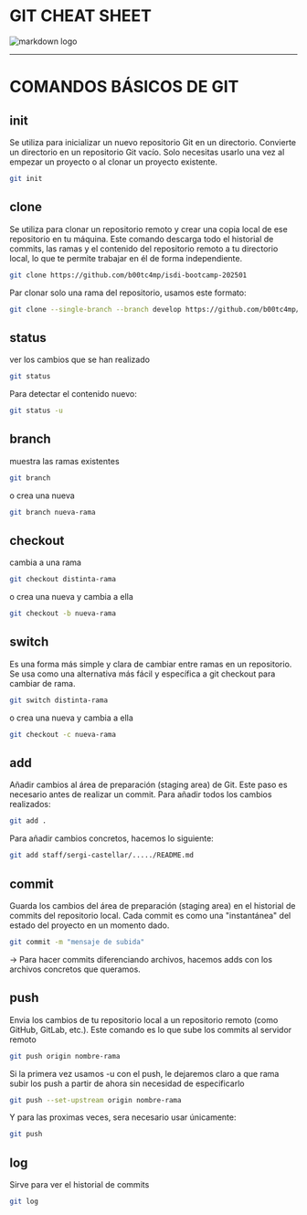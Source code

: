 # GIT CHEAT SHEET 
![markdown logo](https://git-scm.com/images/logos/downloads/Git-Icon-Black.png)

---
# COMANDOS BÁSICOS DE GIT

## init
Se utiliza para inicializar un nuevo repositorio Git en un directorio. Convierte un directorio en un repositorio Git vacío. Solo necesitas usarlo una vez al empezar un proyecto o al clonar un proyecto existente.
```sh
git init
```
## clone
Se utiliza para clonar un repositorio remoto y crear una copia local de ese repositorio en tu máquina. Este comando descarga todo el historial de commits, las ramas y el contenido del repositorio remoto a tu directorio local, lo que te permite trabajar en él de forma independiente.
```sh
git clone https://github.com/b00tc4mp/isdi-bootcamp-202501
```
Par clonar solo una rama del repositorio, usamos este formato: 
```sh
git clone --single-branch --branch develop https://github.com/b00tc4mp/isdi-bootcamp-202501
```

## status
ver los cambios que se han realizado
```sh
git status
```
Para detectar el contenido nuevo:
```sh
git status -u
```

## branch
muestra las ramas existentes
```sh
git branch
```
o crea una nueva
```sh
git branch nueva-rama
```

## checkout
cambia a una rama
```sh
git checkout distinta-rama
```
o crea una nueva y cambia a ella
```sh
git checkout -b nueva-rama
```

## switch
Es una forma más simple y clara de cambiar entre ramas en un repositorio. Se usa como una alternativa más fácil y específica a git checkout para cambiar de rama.
```sh
git switch distinta-rama
```
o crea una nueva y cambia a ella
```sh
git checkout -c nueva-rama
```

## add
Añadir cambios al área de preparación (staging area) de Git. Este paso es necesario antes de realizar un commit. Para añadir todos los cambios realizados:
```sh
git add .
```
Para añadir cambios concretos, hacemos lo siguiente:
```sh
git add staff/sergi-castellar/...../README.md
```

## commit
Guarda los cambios del área de preparación (staging area) en el historial de commits del repositorio local. Cada commit es como una "instantánea" del estado del proyecto en un momento dado.
```sh
git commit -m "mensaje de subida"
```
→ Para hacer commits diferenciando archivos, hacemos adds con los archivos concretos que queramos.

## push
Envia los cambios de tu repositorio local a un repositorio remoto (como GitHub, GitLab, etc.). Este comando es lo que sube los commits al servidor remoto
```sh
git push origin nombre-rama
```
Si la primera vez usamos -u con el push, le dejaremos claro a que rama subir los push a partir de ahora sin necesidad de especificarlo
```sh
git push --set-upstream origin nombre-rama
```
Y para las proximas veces, sera necesario usar únicamente:
```sh
git push
```

## log
Sirve para ver el historial de commits
```sh
git log
```